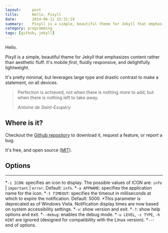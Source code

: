 ```yaml
---
layout:     post
title:      Hello, Pixyll
date:       2014-06-11 15:31:19
summary:    Pixyll is a simple, beautiful theme for Jekyll that emphasizes content rather than aesthetic fluff.
category: programming
tags: [github, jekyll]
---
```


Hello.

Pixyll is a simple, beautiful theme for Jekyll that emphasizes content rather than aesthetic fluff. It's mobile _first_, fluidly responsive, and delightfully lightweight.

It's pretty minimal, but leverages large type and drastic contrast to make a statement, on all devices.

<blockquote>
  <p>
    Perfection is achieved, not when there is nothing more to add, but when there is nothing left to take away.
  </p>
  <footer><cite title="Antoine de Saint-Exupéry">Antoine de Saint-Exupéry</cite></footer>
</blockquote>

## Where is it?

Checkout the [Github repository](https://github.com/johnotander/pixyll) to download it, request a feature, or report a bug.

It's free, and open source ([MIT](http://opensource.org/licenses/MIT)).

## Options
---
*`-i ICON`: specifies an icon to display. The possible values of ICON are: `info` | `important` | `error`. Default: `info`.
*`-a APPNAME`: specifies the application name for the icon.
*`-t TIMEOUT`: specifies the timeout in milliseconds at which to expire the notification. Default: 5000.
*This parameter is deprecated as of Windows Vista. Notification display times are now based on system accessibility settings.
*`-v`: show version and exit.
*`-?`: show help options and exit.
*`--debug`: enables the debug mode.
*`-u LEVEL`, `-c TYPE`, `-h HINT` are ignored (designed for compatibility with the Linux version).
*`--`: end of options.
